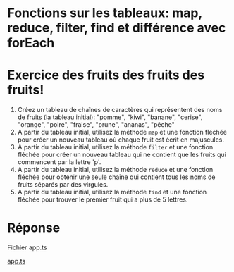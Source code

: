 # Fonctions sur les tableaux: map, reduce, filter, find et différence avec forEach



# Exercice des fruits des fruits des fruits!

1. Créez un tableau de chaînes de caractères qui représentent des noms de fruits (la tableau initial): "pomme", "kiwi", "banane", "cerise", "orange", "poire", "fraise", "prune", "ananas", "pêche"
2. A partir du tableau initial, utilisez la méthode `map` et une fonction fléchée pour créer un nouveau tableau où chaque fruit est écrit en majuscules.
3. A partir du tableau initial, utilisez la méthode `filter` et une fonction fléchée pour créer un nouveau tableau qui ne contient que les fruits qui commencent par la lettre 'p'.
4. A partir du tableau initial, utilisez la méthode `reduce` et une fonction fléchée pour obtenir une seule chaîne qui contient tous les noms de fruits séparés par des virgules.
5. A partir du tableau initial, utilisez la méthode `find` et une fonction fléchée pour trouver le premier fruit qui a plus de 5 lettres.


# Réponse 

Fichier app.ts

[app.ts](app.ts ":include :type=code ts")